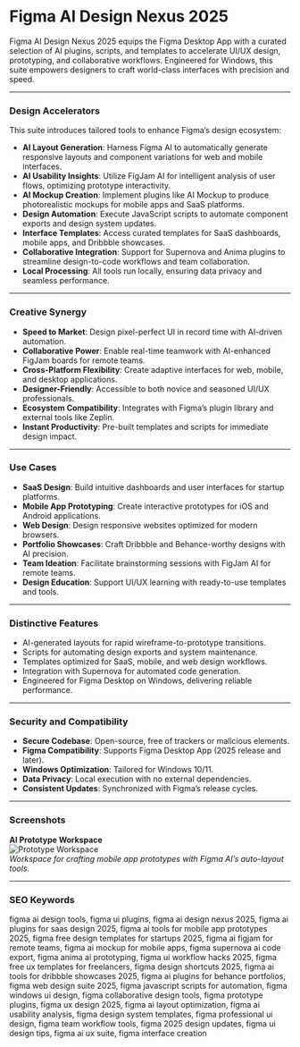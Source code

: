 # Figma AI Design Nexus 2025

Figma AI Design Nexus 2025 equips the Figma Desktop App with a curated selection of AI plugins, scripts, and templates to accelerate UI/UX design, prototyping, and collaborative workflows. Engineered for Windows, this suite empowers designers to craft world-class interfaces with precision and speed.

---

### Design Accelerators

This suite introduces tailored tools to enhance Figma’s design ecosystem:

- **AI Layout Generation**: Harness Figma AI to automatically generate responsive layouts and component variations for web and mobile interfaces.  
- **AI Usability Insights**: Utilize FigJam AI for intelligent analysis of user flows, optimizing prototype interactivity.  
- **AI Mockup Creation**: Implement plugins like AI Mockup to produce photorealistic mockups for mobile apps and SaaS platforms.  
- **Design Automation**: Execute JavaScript scripts to automate component exports and design system updates.  
- **Interface Templates**: Access curated templates for SaaS dashboards, mobile apps, and Dribbble showcases.  
- **Collaborative Integration**: Support for Supernova and Anima plugins to streamline design-to-code workflows and team collaboration.  
- **Local Processing**: All tools run locally, ensuring data privacy and seamless performance.

---

### Creative Synergy

- **Speed to Market**: Design pixel-perfect UI in record time with AI-driven automation.  
- **Collaborative Power**: Enable real-time teamwork with AI-enhanced FigJam boards for remote teams.  
- **Cross-Platform Flexibility**: Create adaptive interfaces for web, mobile, and desktop applications.  
- **Designer-Friendly**: Accessible to both novice and seasoned UI/UX professionals.  
- **Ecosystem Compatibility**: Integrates with Figma’s plugin library and external tools like Zeplin.  
- **Instant Productivity**: Pre-built templates and scripts for immediate design impact.

---

### Use Cases

- **SaaS Design**: Build intuitive dashboards and user interfaces for startup platforms.  
- **Mobile App Prototyping**: Create interactive prototypes for iOS and Android applications.  
- **Web Design**: Design responsive websites optimized for modern browsers.  
- **Portfolio Showcases**: Craft Dribbble and Behance-worthy designs with AI precision.  
- **Team Ideation**: Facilitate brainstorming sessions with FigJam AI for remote teams.  
- **Design Education**: Support UI/UX learning with ready-to-use templates and tools.

---

### Distinctive Features

- AI-generated layouts for rapid wireframe-to-prototype transitions.  
- Scripts for automating design exports and system maintenance.  
- Templates optimized for SaaS, mobile, and web design workflows.  
- Integration with Supernova for automated code generation.  
- Engineered for Figma Desktop on Windows, delivering reliable performance.

---

### Security and Compatibility

- **Secure Codebase**: Open-source, free of trackers or malicious elements.  
- **Figma Compatibility**: Supports Figma Desktop App (2025 release and later).  
- **Windows Optimization**: Tailored for Windows 10/11.  
- **Data Privacy**: Local execution with no external dependencies.  
- **Consistent Updates**: Synchronized with Figma’s release cycles.

---

### Screenshots

**AI Prototype Workspace**  
![Prototype Workspace](https://uploads.toptal.io/blog/image/126704/toptal-blog-image-1532711166071-79a2d437ed4fa0600da32750a940e323.png)  
*Workspace for crafting mobile app prototypes with Figma AI’s auto-layout tools.*  



---

### SEO Keywords

figma ai design tools, figma ui plugins, figma ai design nexus 2025, figma ai plugins for saas design 2025, figma ai tools for mobile app prototypes 2025, figma free design templates for startups 2025, figma ai figjam for remote teams, figma ai mockup for mobile apps, figma supernova ai code export, figma anima ai prototyping, figma ui workflow hacks 2025, figma free ux templates for freelancers, figma design shortcuts 2025, figma ai tools for dribbble showcases 2025, figma ai plugins for behance portfolios, figma web design suite 2025, figma javascript scripts for automation, figma windows ui design, figma collaborative design tools, figma prototype plugins, figma ux design 2025, figma ai layout optimization, figma ai usability analysis, figma design system templates, figma professional ui design, figma team workflow tools, figma 2025 design updates, figma ui design tips, figma ai ux suite, figma interface creation

